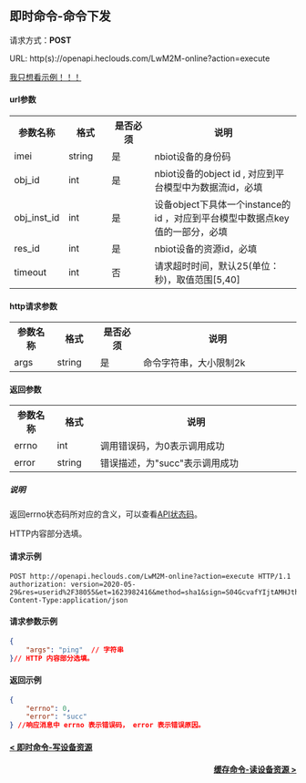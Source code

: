﻿即时命令-命令下发
---
请求方式：**POST**

URL: http(s)://openapi.heclouds.com/LwM2M-online?action=execute

[我只想看示例！！！](#1)

#### url参数

<table>
<tr><th width="15%">参数名称</th><th width="15%">格式</th><th width="15%">是否必须</th><th>说明</th></tr>
<tr><td>imei</td><td>string</td><td>是</td><td>nbiot设备的身份码</td></tr>
<tr><td>obj_id</td><td>int</td><td>是</td><td>nbiot设备的object id , 对应到平台模型中为数据流id，必填</td></tr>
<tr><td>obj_inst_id</td><td>int</td><td>是</td><td>设备object下具体一个instance的id ，对应到平台模型中数据点key值的一部分，必填</td></tr>
<tr><td>res_id</td><td>int</td><td>是</td><td>nbiot设备的资源id，必填</td></tr>
<tr><td>timeout</td><td>int</td><td>否</td><td>请求超时时间，默认25(单位：秒)，取值范围[5,40]</td></tr>
</table>

#### http请求参数

<table>
<tr><th width="15%">参数名称</th><th width="15%">格式</th><th width="15%">是否必须</th><th>说明</th></tr>
<tr><td>args</td><td>string</td><td>是</td><td>命令字符串，大小限制2k</td></tr>
</table>

#### 返回参数
<table>
<tr><th width="15%">参数名称</th><th width="15%">格式</th><th width="70%">说明</th></tr>
<tr><td>errno</td><td>int</td><td>调用错误码，为0表示调用成功</td></tr>
<tr><td>error</td><td> string</td><td>错误描述，为"succ"表示调用成功</td></tr>
</table>

##### 说明

返回errno状态码所对应的含义，可以查看[API状态码](/book/api/LwM2M-IPSO/Error_codes.md)。

HTTP内容部分选填。

<h4 id="1">请求示例</h4>

```text
POST http://openapi.heclouds.com/LwM2M-online?action=execute HTTP/1.1
authorization: version=2020-05-29&res=userid%2F38055&et=1623982416&method=sha1&sign=S04GcvafYIjtAMHJthkGPevbNwE%3D
Content-Type:application/json

```

#### 请求参数示例
```json
{
	"args": "ping"  // 字符串
}// HTTP 内容部分选填。
```
#### 返回示例
```json
{
	"errno": 0,
	"error": "succ"
} //响应消息中 errno 表示错误码， error 表示错误原因。
```

#### [< 即时命令-写设备资源](/book/application-develop/list/5rt-write-device-resources.md)
#### [<div style="text-align: right">缓存命令-读设备资源 ></div>](/book/application-develop/list/9cache-read-dev-res.md)